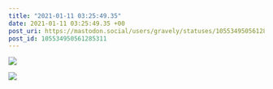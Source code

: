 ```yaml
---
title: "2021-01-11 03:25:49.35"
date: 2021-01-11 03:25:49.35 +00
post_uri: https://mastodon.social/users/gravely/statuses/105534950561285311
post_id: 105534950561285311
---
```




![](/images/105534950424545902.jpg)

![](/images/105534950520490698.jpg)

